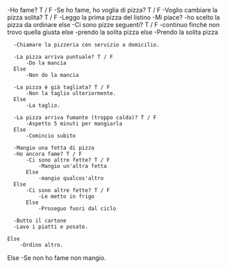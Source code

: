 -Ho fame? T / F
-Se ho fame, ho voglia di pizza? T / F
-Voglio cambiare la pizza solita? T / F
-Leggo la prima pizza del listino
-Mi piace?
-ho scelto la pizza da ordinare
else
-Ci sono pizze seguenti? T / F
-continuo finchè non trovo quella giusta
else
-prendo la solita pizza
else
-Prendo la solita pizza

      -Chiamare la pizzeria con servizio a domicilio.

      -La pizza arriva puntuale? T / F
          -Do la mancia
      Else
          -Non do la mancia

      -La pizza è già tagliata? T / F
          -Non la taglio ulteriormente.
      Else
          -La taglio.

      -La pizza arriva fumante (troppo calda)? T / F
          -Aspetto 5 minuti per mangiarla
      Else
          -Comincio subito

      -Mangio una fetta di pizza
      -Ho ancora fame? T / F
          -Ci sono altre fette? T / F
              -Mangio un'altra fetta
          Else
              -mangio qualcos'altro
      Else
          -Ci sono altre fette? T / F
              -Le metto in frigo
          Else
              -Proseguo fuori dal ciclo

      -Butto il cartone
      -Lavo i piatti e posate.

    Else
        -Ordino altro.

Else
-Se non ho fame non mangio.
